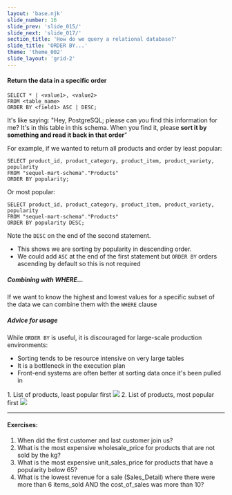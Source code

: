 ```yaml
---
layout: 'base.njk'
slide_number: 16
slide_prev: 'slide_015/'
slide_next: 'slide_017/'
section_title: 'How do we query a relational database?'
slide_title: 'ORDER BY...'
theme: 'theme_002'
slide_layout: 'grid-2'
---
```


<section class="slide__text">

#### Return the data in a specific order

```
SELECT * | <value1>, <value2>
FROM <table_name>
ORDER BY <field1> ASC | DESC;
```

It's like saying: <span> "Hey, PostgreSQL; please can you find this information for me?  It's in this table in this schema.  When you find it, please **sort it by something and read it back in that order**" </span>

For example, if we wanted to return all products and order by least popular:
```
SELECT product_id, product_category, product_item, product_variety, popularity
FROM "sequel-mart-schema"."Products"
ORDER BY popularity;
```

Or most popular:
```
SELECT product_id, product_category, product_item, product_variety, popularity
FROM "sequel-mart-schema"."Products"
ORDER BY popularity DESC;
```

Note the `DESC` on the end of the second statement.
  - This shows we are sorting by popularity in descending order.
  - We could add `ASC` at the end of the first statement but `ORDER BY` orders ascending by default so this is not required

##### Combining with WHERE...
If we want to know the highest and lowest values for a specific subset of the data we can combine them with the `WHERE` clause

##### Advice for usage
While `ORDER BY` is useful, it is discouraged for large-scale production environments:
- Sorting tends to be resource intensive on very large tables
- It is a bottleneck in the execution plan
- Front-end systems are often better at sorting data once it's been pulled in

</section>


<section class="slide__images">
    <caption>1. List of products, least popular first</caption>
    <img src="{{ '../../images/002_ORDER_Products_Pop_Asc.png' | url }}" />
    <caption>2. List of products, most popular first</caption>
    <img src="{{ '../../images/002_ORDER_Products_Pop_Desc.png' | url }}" />

</section>


<section class="slide__exercises">

---

  #### Exercises:
1. When did the first customer and last customer join us?
2. What is the most expensive wholesale_price for products that are not sold by the kg?
3. What is the most expensive unit_sales_price for products that have a popularity below 65?
4. What is the lowest revenue for a sale (Sales_Detail) where there were more than 6 items_sold AND the cost_of_sales was more than 10?

</section>
